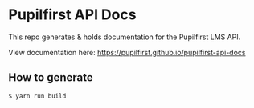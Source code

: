 # Pupilfirst API Docs

This repo generates & holds documentation for the Pupilfirst LMS API.

View documentation here: https://pupilfirst.github.io/pupilfirst-api-docs

## How to generate

```
$ yarn run build
```
